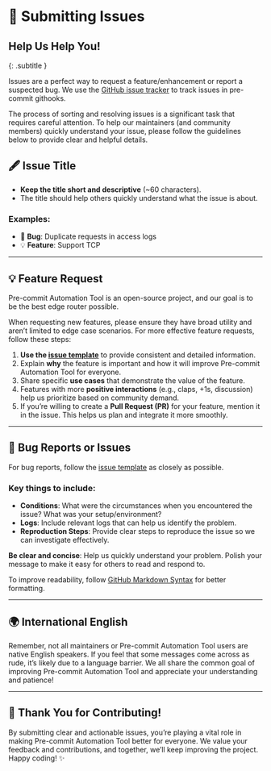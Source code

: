 # 📝 Submitting Issues

## Help Us Help You!

{: .subtitle }

Issues are a perfect way to request a feature/enhancement or report a suspected bug. We use the [GitHub issue tracker](https://github.com/BerryBytes/precommit-util/issues) to track issues in pre-commit githooks.

The process of sorting and resolving issues is a significant task that requires careful attention. To help our maintainers (and community members) quickly understand your issue, please follow the guidelines below to provide clear and helpful details.



## 🖋️ **Issue Title**

- **Keep the title short and descriptive** (~60 characters).
- The title should help others quickly understand what the issue is about.

### Examples:

- 🐛 **Bug**: Duplicate requests in access logs
- 💡 **Feature**: Support TCP

---

## 💡 **Feature Request**

Pre-commit Automation Tool is an open-source project, and our goal is to be the best edge router possible.

When requesting new features, please ensure they have broad utility and aren’t limited to edge case scenarios. For more effective feature requests, follow these steps:

1. **Use the [issue template](https://github.com/BerryBytes/precommit-util/issues)** to provide consistent and detailed information.
2. Explain **why** the feature is important and how it will improve Pre-commit Automation Tool for everyone.
3. Share specific **use cases** that demonstrate the value of the feature.
4. Features with more **positive interactions** (e.g., claps, +1s, discussion) help us prioritize based on community demand.
5. If you’re willing to create a **Pull Request (PR)** for your feature, mention it in the issue. This helps us plan and integrate it more smoothly.

---

## 🐞 **Bug Reports or Issues**

For bug reports, follow the [issue template](https://github.com/BerryBytes/precommit-util/blob/develop/.github/ISSUE_TEMPLATE/bug_report.yml) as closely as possible.

### Key things to include:

- **Conditions**: What were the circumstances when you encountered the issue? What was your setup/environment?
- **Logs**: Include relevant logs that can help us identify the problem.
- **Reproduction Steps**: Provide clear steps to reproduce the issue so we can investigate effectively.

**Be clear and concise**: Help us quickly understand your problem. Polish your message to make it easy for others to read and respond to.

To improve readability, follow [GitHub Markdown Syntax](https://docs.github.com/en/get-started/writing-on-github) for better formatting.

---

## 🌍 **International English**

Remember, not all maintainers or Pre-commit Automation Tool users are native English speakers. If you feel that some messages come across as rude, it’s likely due to a language barrier. We all share the common goal of improving Pre-commit Automation Tool and appreciate your understanding and patience!

---

## 🚀 Thank You for Contributing!

By submitting clear and actionable issues, you’re playing a vital role in making Pre-commit Automation Tool better for everyone. We value your feedback and contributions, and together, we’ll keep improving the project. Happy coding! ✨
